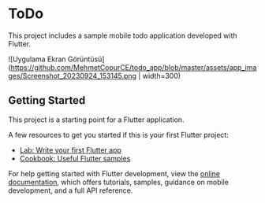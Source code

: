 # ToDo

This project includes a sample mobile todo application developed with Flutter.

![Uygulama Ekran Görüntüsü](https://github.com/MehmetCopurCE/todo_app/blob/master/assets/app_images/Screenshot_20230924_153145.png | width=300)


## Getting Started

This project is a starting point for a Flutter application.

A few resources to get you started if this is your first Flutter project:

- [Lab: Write your first Flutter app](https://docs.flutter.dev/get-started/codelab)
- [Cookbook: Useful Flutter samples](https://docs.flutter.dev/cookbook)

For help getting started with Flutter development, view the
[online documentation](https://docs.flutter.dev/), which offers tutorials,
samples, guidance on mobile development, and a full API reference.
